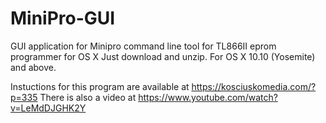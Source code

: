 # MiniPro-GUI
GUI application for Minipro command line tool for TL866II eprom programmer for OS X
Just download and unzip. For OS X 10.10 (Yosemite) and above.

Instuctions for this program are available at https://kosciuskomedia.com/?p=335
There is also a video at https://www.youtube.com/watch?v=LeMdDJGHK2Y
